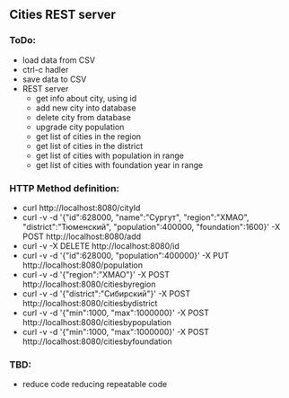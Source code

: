 ## Cities REST server

### ToDo:
- load data from CSV
- ctrl-c hadler
- save data to CSV
- REST server
    * get info about city, using id
    * add new city into database
    * delete city from database
    * upgrade city population
    * get list of cities in the region
    * get list of cities in the district
    * get list of cities with population in range
    * get list of cities with foundation year in range

### HTTP Method definition:
- curl http://localhost:8080/cityId
- curl -v -d '{"id":628000, "name":"Сургут", "region":"ХМАО", "district":"Тюменский", "population":400000, "foundation":1600}' -X POST http://localhost:8080/add
- curl -v -X DELETE http://localhost:8080/id
- curl -v -d '{"id":628000, "population":400000}' -X PUT http://localhost:8080/population
- curl -v -d '{"region":"ХМАО"}' -X POST http://localhost:8080/citiesbyregion
- curl -v -d '{"district":"Сибирский"}' -X POST http://localhost:8080/citiesbydistrict
- curl -v -d '{"min":1000, "max":1000000}' -X POST http://localhost:8080/citiesbypopulation
- curl -v -d '{"min":1000, "max":1000000}' -X POST http://localhost:8080/citiesbyfoundation

### TBD:
- reduce code reducing repeatable code